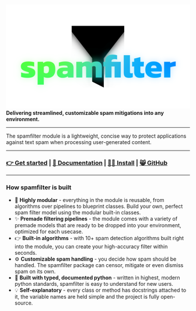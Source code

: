 ![Spamfilter Logo](https://raw.githubusercontent.com/mags0ft/spamfilter/master/docs/assets/icon.png)
**Delivering streamlined, customizable spam mitigations into any environment.**

---
The spamfilter module is a lightweight, concise way to protect applications against text spam when processing user-generated content.

---
### [**👉 Get started**](./get_started.md) | [**📕 Documentation**](./documentation.md) | [**👩‍💻 Install**](./installation.md) | [**😸 GitHub**](https://github.com/mags0ft/spamfilter)
---

### How spamfilter is built

- 🎨 **Highly modular** - everything in the module is reusable, from algorithms over pipelines to blueprint classes. Build your own, perfect spam filter model using the modular built-in classes.
- ✨ **Premade filtering pipelines** - the module comes with a variety of premade models that are ready to be dropped into your environment, optimized for each usecase.
- 👉 **Built-in algorithms** - with 10+ spam detection algorithms built right into the module, you can create your high-accuracy filter within seconds.
- ⚙️ **Customizable spam handling** - you decide how spam should be handled. The spamfilter package can censor, mitigate or even dismiss spam on its own.
- 🐍 **Built with typed, documented python** - written in highest, modern python standards, spamfilter is easy to understand for new users.
- 💡 **Self-explanatory** - every class or method has docstrings attached to it, the variable names are held simple and the project is fully open-source.